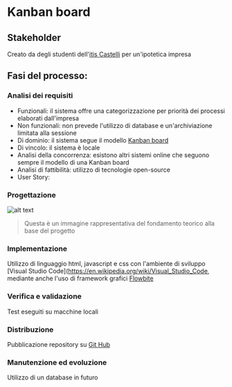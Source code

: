 # Kanban board
## Stakeholder
Creato da degli studenti dell'[itis Castelli](https://www.iiscastelli.edu.it/Pager.aspx?Page=mainpage) per un'ipotetica impresa

## Fasi del processo:
### Analisi dei requisiti
- Funzionali: il sistema offre una categorizzazione per priorità dei processi elaborati dall'impresa
- Non funzionali: non prevede l'utilizzo di database e un'archiviazione limitata alla sessione
- Di dominio: il sistema segue il modello [Kanban board](https://en.wikipedia.org/wiki/Kanban_board)
- Di vincolo: il sistema è locale
- Analisi della concorrenza: esistono altri sistemi online che seguono sempre il modello di una Kanban board
- Analisi di fattibilità: utilizzo di tecnologie open-source
- User Story: 

### Progettazione
![alt text](https://upload.wikimedia.org/wikipedia/commons/thumb/b/b4/Abstract_Kanban_Board.svg/330px-Abstract_Kanban_Board.svg.png)
>Questa è un immagine rappresentativa del fondamento teorico alla base del progetto

### Implementazione
Utilizzo di linguaggio html, javascript e css con l'ambiente di sviluppo [Visual Studio Code](https://en.wikipedia.org/wiki/Visual_Studio_Code, mediante anche l'uso di framework grafici [Flowbite](https://flowbite.com)

### Verifica e validazione
Test eseguiti su macchine locali

### Distribuzione
Pubblicazione repository su [Git Hub](https://en.wikipedia.org/wiki/GitHub)

### Manutenzione ed evoluzione
Utilizzo di un database in futuro
